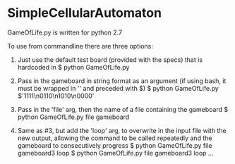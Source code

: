 # SimpleCellularAutomaton

GameOfLife.py is written for python 2.7

To use from commandline there are three options:

1. Just use the default test board (provided with the specs) that is hardcoded in
$ python GameOfLife.py

2. Pass in the gameboard in string format as an argument (if using bash, it must be wrapped in '' and
   preceded with $)
$ python GameOfLife.py $'1111\n0110\n1010\n0000'

3. Pass in the 'file' arg, then the name of a file containing the gameboard
$ python GameOfLife.py file gameboard

4. Same as #3, but add the 'loop' arg, to overwrite in the input file with the new output,
   allowing the command to be called repeatedly and the gameboard to consecutively progress
$ python GameOfLife.py file gameboard3 loop
$ python GameOfLife.py file gameboard3 loop
...